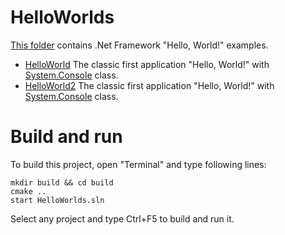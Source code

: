 # HelloWorlds

[This folder](.) contains .Net Framework "Hello, World!" examples.

* [HelloWorld](HelloWorld/README.md) The classic first application "Hello, World!" with [System.Console](https://learn.microsoft.com/en-us/dotnet/api/system.console) class.
* [HelloWorld2](HelloWorld2/README.md) The classic first application "Hello, World!" with [System.Console](https://learn.microsoft.com/en-us/dotnet/api/system.console) class.

# Build and run

To build this project, open "Terminal" and type following lines:

```batch
mkdir build && cd build
cmake ..
start HelloWorlds.sln
```

Select any project and type Ctrl+F5 to build and run it.

